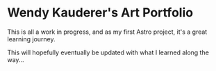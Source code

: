 # Wendy Kauderer's Art Portfolio

This is all a work in progress, and as my first Astro project, it's a great learning journey.

This will hopefully eventually be updated with what I learned along the way...
